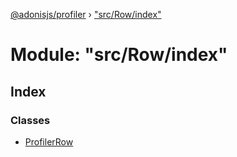 [@adonisjs/profiler](../README.md) › ["src/Row/index"](_src_row_index_.md)

# Module: "src/Row/index"

## Index

### Classes

* [ProfilerRow](../classes/_src_row_index_.profilerrow.md)
